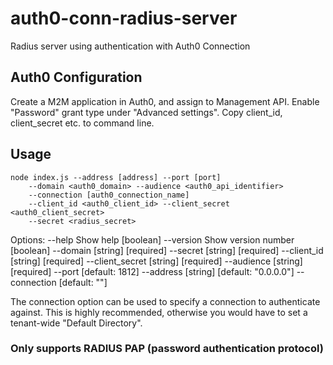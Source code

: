 # auth0-conn-radius-server
Radius server using authentication with Auth0 Connection

## Auth0 Configuration
Create a M2M application in Auth0, and assign to Management API.
Enable "Password" grant type under "Advanced settings".
Copy client_id, client_secret etc. to command line.


## Usage

    node index.js --address [address] --port [port]
        --domain <auth0_domain> --audience <auth0_api_identifier> 
        --connection [auth0_connection_name] 
        --client_id <auth0_client_id> --client_secret <auth0_client_secret> 
        --secret <radius_secret>

Options:
  --help           Show help                                           [boolean]
  --version        Show version number                                 [boolean]
  --domain                                                   [string] [required]
  --secret                                                   [string] [required]
  --client_id                                                [string] [required]
  --client_secret                                            [string] [required]
  --audience                                                 [string] [required]
  --port                                                         [default: 1812]
  --address                                        [string] [default: "0.0.0.0"]
  --connection                                                     [default: ""]

The connection option can be used to specify a connection to authenticate against. This is highly recommended, otherwise you would have to set a tenant-wide "Default Directory".

### Only supports RADIUS PAP (password authentication protocol)
